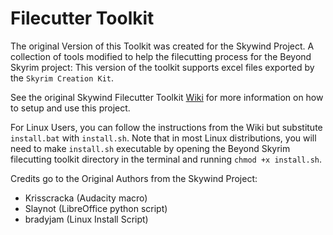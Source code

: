 # Filecutter Toolkit

The original Version of this Toolkit was created for the Skywind Project.
A collection of tools modified to help the filecutting process for the Beyond Skyrim project: This version of the toolkit supports excel files exported by the `Skyrim Creation Kit`.

See the original Skywind Filecutter Toolkit [Wiki](https://gitlab.com/Slaynot/filecutter-toolkit/-/wikis/home) for more information on how to setup and use this project.

For Linux Users, you can follow the instructions from the Wiki but substitute `install.bat` with `install.sh`. Note that in most Linux distributions, you will need to make `install.sh` executable by opening the Beyond Skyrim filecutting toolkit directory in the terminal and running `chmod +x install.sh`.

Credits go to the Original Authors from the Skywind Project:

- Krisscracka (Audacity macro)
- Slaynot (LibreOffice python script)
- bradyjam (Linux Install Script)